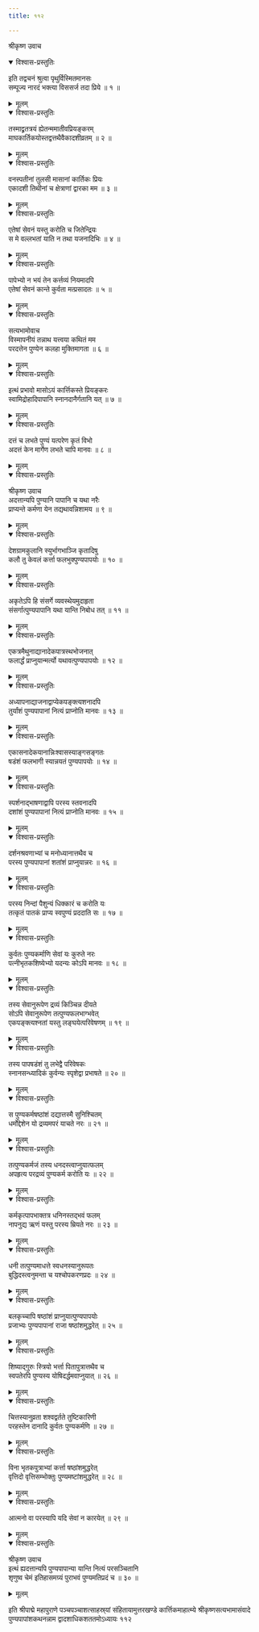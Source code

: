 ```yaml
---
title: ११२

---
```

श्रीकृष्ण उवाच  

<details open><summary>विश्वास-प्रस्तुतिः</summary>

इति तद्वचनं श्रुत्वा पृथुर्विस्मितमानसः  
सम्पूज्य नारदं भक्त्या विससर्ज तदा प्रिये ॥ १ ॥
</details>

<details><summary>मूलम्</summary>

इति तद्वचनं श्रुत्वा पृथुर्विस्मितमानसः  
सम्पूज्य नारदं भक्त्या विससर्ज तदा प्रिये ॥ १ ॥
</details>



<details open><summary>विश्वास-प्रस्तुतिः</summary>

तस्माद्व्रतत्रयं ह्येतन्ममातीवप्रियङ्करम्  
माघकार्तिकयोस्तद्वत्तथैवैकादशीव्रतम् ॥ २ ॥
</details>

<details><summary>मूलम्</summary>

तस्माद्व्रतत्रयं ह्येतन्ममातीवप्रियङ्करम्  
माघकार्तिकयोस्तद्वत्तथैवैकादशीव्रतम् ॥ २ ॥
</details>



<details open><summary>विश्वास-प्रस्तुतिः</summary>

वनस्पतीनां तुलसी मासानां कार्तिकः प्रियः  
एकादशी तिथीनां च क्षेत्राणां द्वारका मम ॥ ३ ॥
</details>

<details><summary>मूलम्</summary>

वनस्पतीनां तुलसी मासानां कार्तिकः प्रियः  
एकादशी तिथीनां च क्षेत्राणां द्वारका मम ॥ ३ ॥
</details>



<details open><summary>विश्वास-प्रस्तुतिः</summary>

एतेषां सेवनं यस्तु करोति च जितेन्द्रियः  
स मे वल्लभतां याति न तथा यजनादिभिः ॥ ४ ॥
</details>

<details><summary>मूलम्</summary>

एतेषां सेवनं यस्तु करोति च जितेन्द्रियः  
स मे वल्लभतां याति न तथा यजनादिभिः ॥ ४ ॥
</details>



<details open><summary>विश्वास-प्रस्तुतिः</summary>

पापेभ्यो न भयं तेन कर्त्तव्यं नियमादपि  
एतेषां सेवनं कान्ते कुर्वता मत्प्रसादतः ॥ ५ ॥
</details>

<details><summary>मूलम्</summary>

पापेभ्यो न भयं तेन कर्त्तव्यं नियमादपि  
एतेषां सेवनं कान्ते कुर्वता मत्प्रसादतः ॥ ५ ॥
</details>



<details open><summary>विश्वास-प्रस्तुतिः</summary>

सत्यभामोवाच  
विस्मापनीयं तन्नाथ यत्त्वया कथितं मम  
परदत्तेन पुण्येन कलहा मुक्तिमागता ॥ ६ ॥
</details>

<details><summary>मूलम्</summary>

सत्यभामोवाच  
विस्मापनीयं तन्नाथ यत्त्वया कथितं मम  
परदत्तेन पुण्येन कलहा मुक्तिमागता ॥ ६ ॥
</details>



<details open><summary>विश्वास-प्रस्तुतिः</summary>

इत्थं प्रभावो मासोऽयं कार्त्तिकस्ते प्रियङ्करः  
स्वामिद्रोहादिपापानि स्नानदानैर्गतानि यत् ॥ ७ ॥
</details>

<details><summary>मूलम्</summary>

इत्थं प्रभावो मासोऽयं कार्त्तिकस्ते प्रियङ्करः  
स्वामिद्रोहादिपापानि स्नानदानैर्गतानि यत् ॥ ७ ॥
</details>



<details open><summary>विश्वास-प्रस्तुतिः</summary>

दत्तं च लभते पुण्यं यत्परेण कृतं विभो  
अदत्तं केन मार्गेण लभते चापि मानवः ॥ ८ ॥
</details>

<details><summary>मूलम्</summary>

दत्तं च लभते पुण्यं यत्परेण कृतं विभो  
अदत्तं केन मार्गेण लभते चापि मानवः ॥ ८ ॥
</details>



<details open><summary>विश्वास-प्रस्तुतिः</summary>

श्रीकृष्ण उवाच  
अदत्तान्यपि पुण्यानि पापानि च यथा नरैः  
प्राप्यन्ते कर्मणा येन तद्यथावन्निशामय ॥ ९ ॥
</details>

<details><summary>मूलम्</summary>

श्रीकृष्ण उवाच  
अदत्तान्यपि पुण्यानि पापानि च यथा नरैः  
प्राप्यन्ते कर्मणा येन तद्यथावन्निशामय ॥ ९ ॥
</details>



<details open><summary>विश्वास-प्रस्तुतिः</summary>

देशग्रामकुलानि स्युर्भागभाञ्जि कृतादिषु  
कलौ तु केवलं कर्त्ता फलभुक्पुण्यपापयोः ॥ १० ॥
</details>

<details><summary>मूलम्</summary>

देशग्रामकुलानि स्युर्भागभाञ्जि कृतादिषु  
कलौ तु केवलं कर्त्ता फलभुक्पुण्यपापयोः ॥ १० ॥
</details>



<details open><summary>विश्वास-प्रस्तुतिः</summary>

अकृतेऽपि हि संसर्गे व्यवस्थेयमुदाहृता  
संसर्गात्पुण्यपापानि यथा यान्ति निबोध तत् ॥ ११ ॥
</details>

<details><summary>मूलम्</summary>

अकृतेऽपि हि संसर्गे व्यवस्थेयमुदाहृता  
संसर्गात्पुण्यपापानि यथा यान्ति निबोध तत् ॥ ११ ॥
</details>



<details open><summary>विश्वास-प्रस्तुतिः</summary>

एकत्रमैथुनाद्यानादेकपात्रस्थभोजनात्  
फलार्द्धं प्राप्नुयान्मर्त्यो यथावत्पुण्यपापयोः ॥ १२ ॥
</details>

<details><summary>मूलम्</summary>

एकत्रमैथुनाद्यानादेकपात्रस्थभोजनात्  
फलार्द्धं प्राप्नुयान्मर्त्यो यथावत्पुण्यपापयोः ॥ १२ ॥
</details>



<details open><summary>विश्वास-प्रस्तुतिः</summary>

अध्यापनाद्याजनाद्वाप्येकपङ्क्त्यशनादपि  
तुर्यांशं पुण्यपापानां नित्यं प्राप्नोति मानवः ॥ १३ ॥
</details>

<details><summary>मूलम्</summary>

अध्यापनाद्याजनाद्वाप्येकपङ्क्त्यशनादपि  
तुर्यांशं पुण्यपापानां नित्यं प्राप्नोति मानवः ॥ १३ ॥
</details>



<details open><summary>विश्वास-प्रस्तुतिः</summary>

एकासनादेकयानान्निःश्वासस्याङ्गसङ्गतः  
षडंशं फलभागी स्यान्नयतं पुण्यपापयोः ॥ १४ ॥
</details>

<details><summary>मूलम्</summary>

एकासनादेकयानान्निःश्वासस्याङ्गसङ्गतः  
षडंशं फलभागी स्यान्नयतं पुण्यपापयोः ॥ १४ ॥
</details>



<details open><summary>विश्वास-प्रस्तुतिः</summary>

स्पर्शनाद्भाषणाद्वापि परस्य स्तवनादपि  
दशांशं पुण्यपापानां नित्यं प्राप्नोति मानवः ॥ १५ ॥
</details>

<details><summary>मूलम्</summary>

स्पर्शनाद्भाषणाद्वापि परस्य स्तवनादपि  
दशांशं पुण्यपापानां नित्यं प्राप्नोति मानवः ॥ १५ ॥
</details>



<details open><summary>विश्वास-प्रस्तुतिः</summary>

दर्शनश्रवणाभ्यां च मनोध्यानात्तथैव च  
परस्य पुण्यपापानां शतांशं प्राप्नुयान्नरः ॥ १६ ॥
</details>

<details><summary>मूलम्</summary>

दर्शनश्रवणाभ्यां च मनोध्यानात्तथैव च  
परस्य पुण्यपापानां शतांशं प्राप्नुयान्नरः ॥ १६ ॥
</details>



<details open><summary>विश्वास-प्रस्तुतिः</summary>

परस्य निन्दां पैशुन्यं धिक्कारं च करोति यः  
तत्कृतं पातकं प्राप्य स्वपुण्यं प्रददाति सः ॥ १७ ॥
</details>

<details><summary>मूलम्</summary>

परस्य निन्दां पैशुन्यं धिक्कारं च करोति यः  
तत्कृतं पातकं प्राप्य स्वपुण्यं प्रददाति सः ॥ १७ ॥
</details>



<details open><summary>विश्वास-प्रस्तुतिः</summary>

कुर्वतः पुण्यकर्माणि सेवां यः कुरुते नरः  
पत्नीभृतकशिष्येभ्यो यदन्यः कोऽपि मानवः ॥ १८ ॥
</details>

<details><summary>मूलम्</summary>

कुर्वतः पुण्यकर्माणि सेवां यः कुरुते नरः  
पत्नीभृतकशिष्येभ्यो यदन्यः कोऽपि मानवः ॥ १८ ॥
</details>



<details open><summary>विश्वास-प्रस्तुतिः</summary>

तस्य सेवानुरूपेण द्रव्यं किञ्चिन्न दीयते  
सोऽपि सेवानुरूपेण तत्पुण्यफलभाग्भवेत्  
एकपङ्क्त्यश्नतां यस्तु लङ्घयेत्परिवेषणम् ॥ १९ ॥
</details>

<details><summary>मूलम्</summary>

तस्य सेवानुरूपेण द्रव्यं किञ्चिन्न दीयते  
सोऽपि सेवानुरूपेण तत्पुण्यफलभाग्भवेत्  
एकपङ्क्त्यश्नतां यस्तु लङ्घयेत्परिवेषणम् ॥ १९ ॥
</details>



<details open><summary>विश्वास-प्रस्तुतिः</summary>

तस्य पापषडंशं तु लभेद्वै परिवेषकः  
स्नानसन्ध्यादिकं कुर्वन्यः स्पृशेद्वा प्रभाषते ॥ २० ॥
</details>

<details><summary>मूलम्</summary>

तस्य पापषडंशं तु लभेद्वै परिवेषकः  
स्नानसन्ध्यादिकं कुर्वन्यः स्पृशेद्वा प्रभाषते ॥ २० ॥
</details>



<details open><summary>विश्वास-प्रस्तुतिः</summary>

स पुण्यकर्मषष्ठांशं दद्यात्तस्मै सुनिश्चितम्  
धर्मोद्देशेन यो द्रव्यमपरं याचते नरः ॥ २१ ॥
</details>

<details><summary>मूलम्</summary>

स पुण्यकर्मषष्ठांशं दद्यात्तस्मै सुनिश्चितम्  
धर्मोद्देशेन यो द्रव्यमपरं याचते नरः ॥ २१ ॥
</details>



<details open><summary>विश्वास-प्रस्तुतिः</summary>

तत्पुण्यकर्मजं तस्य धनदस्त्वाप्नुयात्फलम्  
अपहृत्य परद्रव्यं पुण्यकर्म करोति यः ॥ २२ ॥
</details>

<details><summary>मूलम्</summary>

तत्पुण्यकर्मजं तस्य धनदस्त्वाप्नुयात्फलम्  
अपहृत्य परद्रव्यं पुण्यकर्म करोति यः ॥ २२ ॥
</details>



<details open><summary>विश्वास-प्रस्तुतिः</summary>

कर्मकृत्पापभाक्तत्र धनिनस्तद्भवं फलम्  
नापनुद्य ऋणं यस्तु परस्य म्रियते नरः ॥ २३ ॥
</details>

<details><summary>मूलम्</summary>

कर्मकृत्पापभाक्तत्र धनिनस्तद्भवं फलम्  
नापनुद्य ऋणं यस्तु परस्य म्रियते नरः ॥ २३ ॥
</details>



<details open><summary>विश्वास-प्रस्तुतिः</summary>

धनी तत्पुण्यमाधत्ते स्वधनस्यानुरूपतः  
बुद्धिदस्त्वनुमन्ता च यश्चोपकरणप्रदः ॥ २४ ॥
</details>

<details><summary>मूलम्</summary>

धनी तत्पुण्यमाधत्ते स्वधनस्यानुरूपतः  
बुद्धिदस्त्वनुमन्ता च यश्चोपकरणप्रदः ॥ २४ ॥
</details>



<details open><summary>विश्वास-प्रस्तुतिः</summary>

बलकृच्चापि षष्ठांशं प्राप्नुयात्पुण्यपापयोः  
प्रजाभ्यः पुण्यपापानां राजा षष्ठांशमुद्धरेत् ॥ २५ ॥
</details>

<details><summary>मूलम्</summary>

बलकृच्चापि षष्ठांशं प्राप्नुयात्पुण्यपापयोः  
प्रजाभ्यः पुण्यपापानां राजा षष्ठांशमुद्धरेत् ॥ २५ ॥
</details>



<details open><summary>विश्वास-प्रस्तुतिः</summary>

शिष्याद्गुरुः स्त्रियो भर्त्ता पितापुत्रात्तथैव च  
स्वपतेरपि पुण्यस्य योषिदर्द्धमवाप्नुयात् ॥ २६ ॥
</details>

<details><summary>मूलम्</summary>

शिष्याद्गुरुः स्त्रियो भर्त्ता पितापुत्रात्तथैव च  
स्वपतेरपि पुण्यस्य योषिदर्द्धमवाप्नुयात् ॥ २६ ॥
</details>



<details open><summary>विश्वास-प्रस्तुतिः</summary>

चित्तस्यानुव्रता शश्वद्वर्तते तुष्टिकारिणी  
परहस्तेन दानादि कुर्वतः पुण्यकर्मणि ॥ २७ ॥
</details>

<details><summary>मूलम्</summary>

चित्तस्यानुव्रता शश्वद्वर्तते तुष्टिकारिणी  
परहस्तेन दानादि कुर्वतः पुण्यकर्मणि ॥ २७ ॥
</details>



<details open><summary>विश्वास-प्रस्तुतिः</summary>

विना भृतकपुत्राभ्यां कर्त्ता षष्ठांशमुद्धरेत्  
वृत्तिदो वृत्तिसम्भोक्तुः पुण्यमष्टांशमुद्धरेत् ॥ २८ ॥
</details>

<details><summary>मूलम्</summary>

विना भृतकपुत्राभ्यां कर्त्ता षष्ठांशमुद्धरेत्  
वृत्तिदो वृत्तिसम्भोक्तुः पुण्यमष्टांशमुद्धरेत् ॥ २८ ॥
</details>



<details open><summary>विश्वास-प्रस्तुतिः</summary>

आत्मनो वा परस्यापि यदि सेवां न कारयेत् ॥ २९ ॥
</details>

<details><summary>मूलम्</summary>

आत्मनो वा परस्यापि यदि सेवां न कारयेत् ॥ २९ ॥
</details>



<details open><summary>विश्वास-प्रस्तुतिः</summary>

श्रीकृष्ण उवाच  
इत्थं ह्यदत्तान्यपि पुण्यपापान्या यान्ति नित्यं परसञ्चितानि  
शृणुष्व चेमं इतिहासमग्र्यं पुराभवं पुण्यमतिप्रदं च ॥ ३० ॥
</details>

<details><summary>मूलम्</summary>

श्रीकृष्ण उवाच  
इत्थं ह्यदत्तान्यपि पुण्यपापान्या यान्ति नित्यं परसञ्चितानि  
शृणुष्व चेमं इतिहासमग्र्यं पुराभवं पुण्यमतिप्रदं च ॥ ३० ॥
</details>


इति श्रीपाद्मे महापुराणे पञ्चपञ्चाशत्साहस्र्यां संहितायामुत्तरखण्डे कार्त्तिकमाहात्म्ये श्रीकृष्णसत्यभामासंवादे पुण्यपापांशकथनन्नाम द्वादशाधिकशततमोऽध्यायः ११२